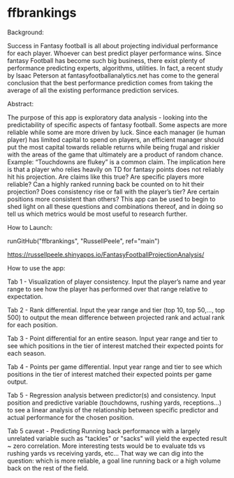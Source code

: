 # ffbrankings


Background: 

Success in Fantasy football is all about projecting individual performance for each player. Whoever can best predict player performance wins. Since fantasy Football has become such big business, there exist plenty of performance predicting experts, algorithms, utilities. In fact, a recent study by Isaac Peterson at fantasyfootballanalytics.net has come to the general conclusion that the best performance prediction comes from taking the average of all the existing performance prediction services. 

Abstract:

The purpose of this app is exploratory data analysis - looking into the predictability of specific aspects of fantasy football. Some aspects are more reliable while some are more driven by luck. Since each manager (ie human player) has limited capital to spend on players, an efficient manager should put the most capital towards reliable returns while being frugal and riskier with the areas of the game that ultimately are a product of random chance. Example: “Touchdowns are flukey” is a common claim. The implication here is that a player who relies heavily on TD for fantasy points does not reliably hit his projection. Are claims like this true? Are specific players more reliable? Can a highly ranked running back be counted on to hit their projection? Does consistency rise or fall with the player’s tier? Are certain positions more consistent than others? This app can be used to begin to shed light on all these questions and combinations thereof, and in doing so tell us which metrics would be most useful to research further. 


How to Launch: 

runGitHub("ffbrankings", "RussellPeele", ref="main") 

https://russellpeele.shinyapps.io/FantasyFootballProjectionAnalysis/



How to use the app:

Tab 1 - Visualization of player consistency. Input the player’s name and year range to see how the player has performed over that range relative to expectation. 

Tab 2 - Rank differential. Input the year range and tier (top 10, top 50,..., top 500) to output the mean difference between projected rank and actual rank for each position. 

Tab 3 - Point differential for an entire season. Input year range and tier to see which positions in the tier of interest matched their expected points for each season. 

Tab 4 - Points per game differential. Input year range and tier to see which positions in the tier of interest matched their expected points per game output. 

Tab 5 - Regression analysis between predictor(s) and consistency. Input position and predictive variable (touchdowns, rushing yards, receptions…) to see a linear analysis of the relationship between specific predictor and actual performance for the chosen position. 

Tab 5 caveat - Predicting Running back performance with a largely unrelated variable such as "tackles" or "sacks" will yield the expected result ~ zero correlation. More interesting tests would be to evaluate tds vs rushing yards vs receiving yards, etc... That way we can dig into the question: which is more reliable, a goal line running back or a high volume back on the rest of the field. 

